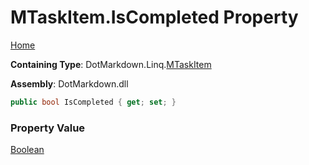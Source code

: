 # MTaskItem\.IsCompleted Property

[Home](../../../../README.md)

**Containing Type**: DotMarkdown\.Linq\.[MTaskItem](../README.md)

**Assembly**: DotMarkdown\.dll

```csharp
public bool IsCompleted { get; set; }
```

### Property Value

[Boolean](https://docs.microsoft.com/en-us/dotnet/api/system.boolean)

